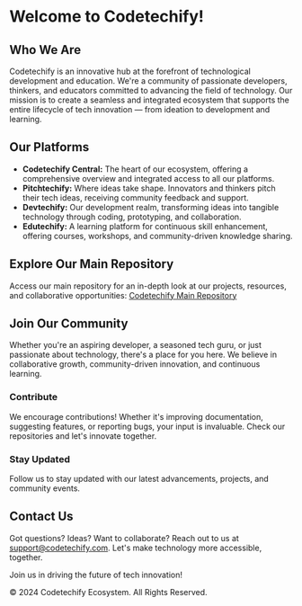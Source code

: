 # Welcome to Codetechify!

## Who We Are
Codetechify is an innovative hub at the forefront of technological development and education. We're a community of passionate developers, thinkers, and educators committed to advancing the field of technology. Our mission is to create a seamless and integrated ecosystem that supports the entire lifecycle of tech innovation — from ideation to development and learning.

## Our Platforms
- **Codetechify Central:** The heart of our ecosystem, offering a comprehensive overview and integrated access to all our platforms.
- **Pitchtechify:** Where ideas take shape. Innovators and thinkers pitch their tech ideas, receiving community feedback and support.
- **Devtechify:** Our development realm, transforming ideas into tangible technology through coding, prototyping, and collaboration.
- **Edutechify:** A learning platform for continuous skill enhancement, offering courses, workshops, and community-driven knowledge sharing.

## Explore Our Main Repository
Access our main repository for an in-depth look at our projects, resources, and collaborative opportunities: [Codetechify Main Repository](https://github.com/codetechify/codetechify-repo)

## Join Our Community
Whether you're an aspiring developer, a seasoned tech guru, or just passionate about technology, there's a place for you here. We believe in collaborative growth, community-driven innovation, and continuous learning. 

### Contribute
We encourage contributions! Whether it's improving documentation, suggesting features, or reporting bugs, your input is invaluable. Check our repositories and let's innovate together.

### Stay Updated
Follow us to stay updated with our latest advancements, projects, and community events. 

## Contact Us
Got questions? Ideas? Want to collaborate? Reach out to us at [support@codetechify.com](mailto:support@codetechify.com). Let's make technology more accessible, together.

Join us in driving the future of tech innovation!

© 2024 Codetechify Ecosystem. All Rights Reserved.
